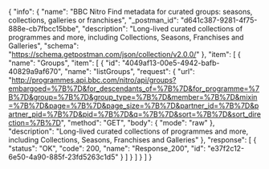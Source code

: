 {
  "info": {
    "name": "BBC Nitro Find metadata for curated groups: seasons, collections, galleries or franchises",
    "_postman_id": "d641c387-9281-4f75-888e-cb7fbcc15bbe",
    "description": "Long-lived curated collections of programmes and more, including Collections, Seasons, Franchises and Galleries",
    "schema": "https://schema.getpostman.com/json/collection/v2.0.0/"
  },
  "item": [
    {
      "name": "Groups",
      "item": [
        {
          "id": "4049af13-00e5-4942-bafb-40829a9af670",
          "name": "listGroups",
          "request": {
            "url": "http://programmes.api.bbc.com/nitro/api/groups?embargoed=%7B%7D&for_descendants_of=%7B%7D&for_programme=%7B%7D&group=%7B%7D&group_type=%7B%7D&member=%7B%7D&mixin=%7B%7D&page=%7B%7D&page_size=%7B%7D&partner_id=%7B%7D&partner_pid=%7B%7D&pid=%7B%7D&q=%7B%7D&sort=%7B%7D&sort_direction=%7B%7D",
            "method": "GET",
            "body": {
              "mode": "raw"
            },
            "description": "Long-lived curated collections of programmes and more, including Collections, Seasons, Franchises and Galleries"
          },
          "response": [
            {
              "status": "OK",
              "code": 200,
              "name": "Response_200",
              "id": "e37f2c12-6e50-4a90-885f-23fd5263c1d5"
            }
          ]
        }
      ]
    }
  ]
}